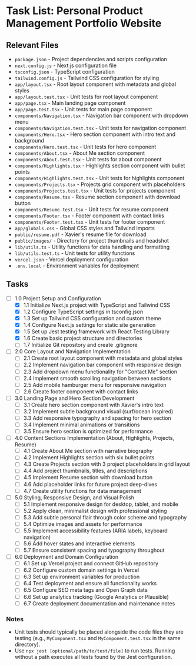 # Task List: Personal Product Management Portfolio Website

## Relevant Files

- `package.json` - Project dependencies and scripts configuration
- `next.config.js` - Next.js configuration file
- `tsconfig.json` - TypeScript configuration
- `tailwind.config.js` - Tailwind CSS configuration for styling
- `app/layout.tsx` - Root layout component with metadata and global styles
- `app/layout.test.tsx` - Unit tests for root layout component
- `app/page.tsx` - Main landing page component
- `app/page.test.tsx` - Unit tests for main page component
- `components/Navigation.tsx` - Navigation bar component with dropdown menu
- `components/Navigation.test.tsx` - Unit tests for navigation component
- `components/Hero.tsx` - Hero section component with intro text and background
- `components/Hero.test.tsx` - Unit tests for hero component
- `components/About.tsx` - About Me section component
- `components/About.test.tsx` - Unit tests for about component
- `components/Highlights.tsx` - Highlights section component with bullet points
- `components/Highlights.test.tsx` - Unit tests for highlights component
- `components/Projects.tsx` - Projects grid component with placeholders
- `components/Projects.test.tsx` - Unit tests for projects component
- `components/Resume.tsx` - Resume section component with download button
- `components/Resume.test.tsx` - Unit tests for resume component
- `components/Footer.tsx` - Footer component with contact links
- `components/Footer.test.tsx` - Unit tests for footer component
- `app/globals.css` - Global CSS styles and Tailwind imports
- `public/resume.pdf` - Xavier's resume file for download
- `public/images/` - Directory for project thumbnails and headshot
- `lib/utils.ts` - Utility functions for data handling and formatting
- `lib/utils.test.ts` - Unit tests for utility functions
- `vercel.json` - Vercel deployment configuration
- `.env.local` - Environment variables for deployment

## Tasks

- [ ] 1.0 Project Setup and Configuration
  - [x] 1.1 Initialize Next.js project with TypeScript and Tailwind CSS
  - [x] 1.2 Configure TypeScript settings in tsconfig.json
  - [x] 1.3 Set up Tailwind CSS configuration and custom theme
  - [x] 1.4 Configure Next.js settings for static site generation
  - [x] 1.5 Set up Jest testing framework with React Testing Library
  - [x] 1.6 Create basic project structure and directories
  - [ ] 1.7 Initialize Git repository and create .gitignore

- [ ] 2.0 Core Layout and Navigation Implementation
  - [ ] 2.1 Create root layout component with metadata and global styles
  - [ ] 2.2 Implement navigation bar component with responsive design
  - [ ] 2.3 Add dropdown menu functionality for "Contact Me" section
  - [ ] 2.4 Implement smooth scrolling navigation between sections
  - [ ] 2.5 Add mobile hamburger menu for responsive navigation
  - [ ] 2.6 Create footer component with contact links

- [ ] 3.0 Landing Page and Hero Section Development
  - [ ] 3.1 Create hero section component with Xavier's intro text
  - [ ] 3.2 Implement subtle background visual (surf/ocean inspired)
  - [ ] 3.3 Add responsive typography and spacing for hero section
  - [ ] 3.4 Implement minimal animations or transitions
  - [ ] 3.5 Ensure hero section is optimized for performance

- [ ] 4.0 Content Sections Implementation (About, Highlights, Projects, Resume)
  - [ ] 4.1 Create About Me section with narrative biography
  - [ ] 4.2 Implement Highlights section with six bullet points
  - [ ] 4.3 Create Projects section with 3 project placeholders in grid layout
  - [ ] 4.4 Add project thumbnails, titles, and descriptions
  - [ ] 4.5 Implement Resume section with download button
  - [ ] 4.6 Add placeholder links for future project deep-dives
  - [ ] 4.7 Create utility functions for data management

- [ ] 5.0 Styling, Responsive Design, and Visual Polish
  - [ ] 5.1 Implement responsive design for desktop, tablet, and mobile
  - [ ] 5.2 Apply clean, minimalist design with professional styling
  - [ ] 5.3 Add subtle personal flair through color scheme and typography
  - [ ] 5.4 Optimize images and assets for performance
  - [ ] 5.5 Implement accessibility features (ARIA labels, keyboard navigation)
  - [ ] 5.6 Add hover states and interactive elements
  - [ ] 5.7 Ensure consistent spacing and typography throughout

- [ ] 6.0 Deployment and Domain Configuration
  - [ ] 6.1 Set up Vercel project and connect GitHub repository
  - [ ] 6.2 Configure custom domain settings in Vercel
  - [ ] 6.3 Set up environment variables for production
  - [ ] 6.4 Test deployment and ensure all functionality works
  - [ ] 6.5 Configure SEO meta tags and Open Graph data
  - [ ] 6.6 Set up analytics tracking (Google Analytics or Plausible)
  - [ ] 6.7 Create deployment documentation and maintenance notes

### Notes

- Unit tests should typically be placed alongside the code files they are testing (e.g., `MyComponent.tsx` and `MyComponent.test.tsx` in the same directory).
- Use `npx jest [optional/path/to/test/file]` to run tests. Running without a path executes all tests found by the Jest configuration. 